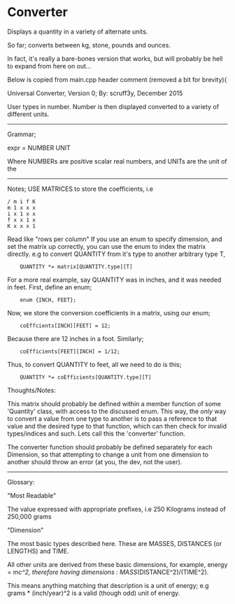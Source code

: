 # Converter
Displays a quantity in a variety of alternate units.

So far; converts between kg, stone, pounds and ounces.

In fact, it's really a bare-bones version that works, but will probably 
be hell to expand from here on out...

Below is copied from main.cpp header comment (removed a bit for brevity){

Universal Converter, Version 0;
By: scruff3y, December 2015

User types in number. Number is then displayed converted to a variety
of different units.


-------------------------------------------------------------------------------

Grammar;

expr = NUMBER UNIT

Where NUMBERs are positive scalar real numbers, and UNITs are the
unit of the 

-------------------------------------------------------------------------------

Notes;
USE MATRICES to store the coefficients, i.e

    / m i f K
    m 1 x x x
    i x 1 x x
    f x x 1 x
    K x x x 1

Read like "rows per column"
If you use an enum to specify dimension, and set the matrix up correctly, you
can use the enum to index the matrix directly.
e.g to convert QUANTITY from it's type to another arbitrary type T,

		QUANTITY *= matrix[QUANTITY.type][T]

For a more real example, say QUANTITY was in inches, and it was needed in
feet. First, define an enum;
	
		enum {INCH, FEET};

Now, we store the conversion coefficients in a matrix, using our enum;

		coEffcients[INCH][FEET] = 12;

Because there are 12 inches in a foot. Similarly;

		coEfficients[FEET][INCH] = 1/12;

Thus, to convert QUANTITY to feet, all we need to do is this;

		QUANTITY *= coEfficients[QUANTITY.type][T]

Thoughts/Notes:

This matrix should probably be defined within a member function of
some 'Quantity' class, with access to the discussed enum. This way, the
*only* way to convert a value from one type to another is to pass a
reference to that value and the desired type to that function, which can
then check for invalid types/indices and such. Lets call this the
'converter' function.

The converter function should probably be defined separately for each
Dimension, so that attempting to change a unit from one dimension
to another should throw an error (at you, the dev, not the user).

---------------------------------------------------------------------

Glossary:

"Most Readable"

The value expressed with appropriate prefixes, i.e 250 Kilograms instead of 250,000 grams

"Dimension"

The most basic types described here. These are MASSES, DISTANCES (or LENGTHS) and TIME.

All other units are derived from these basic dimensions, for example, energy = m*c^2, therefore
having dimensions : MASS*(DISTANCE^2)/(TIME^2).

This means anything matching that description is a unit of energy; e.g grams * (inch/year)^2 is a valid
(though odd) unit of energy.
